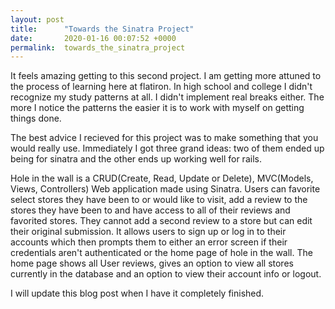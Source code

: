 ```yaml
---
layout: post
title:      "Towards the Sinatra Project"
date:       2020-01-16 00:07:52 +0000
permalink:  towards_the_sinatra_project
---
```



It feels amazing getting to this second project. I am getting more attuned to the process of learning here at flatiron. In high school and college I didn't recognize my study patterns at all. I didn't implement real breaks either. The more I notice the patterns the easier it is to work with myself on getting things done. 

The best advice I recieved for this project was to make something that you would really use. Immediately I got three grand ideas: two of them ended up being for sinatra and the other ends up working well for rails.

Hole in the wall is a CRUD(Create, Read, Update or Delete), MVC(Models, Views, Controllers) Web application made using Sinatra. Users can favorite select stores they have been to or would like to visit, add a review to the stores they have been to and have access to all of their reviews and favorited stores. They cannot add a second review to a store but can edit their original submission. It allows users to sign up or log in to their accounts which then prompts them to either an error screen if their credentials aren't authenticated or the home page of hole in the wall. The home page shows all User reviews, gives an option to view all stores currently in the database and an option to view their account info or logout. 

I will update this blog post when I have it completely finished.
